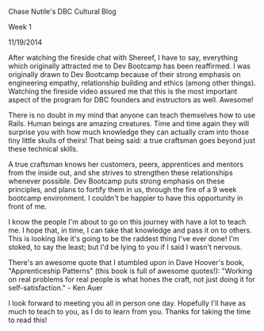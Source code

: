 Chase Nutile's DBC Cultural Blog

Week 1

11/19/2014

After watching the fireside chat with Shereef, I have to say, everything which originally attracted me to Dev Bootcamp has been reaffirmed.  I was originally drawn to Dev Bootcamp because of their strong emphasis on engineering empathy, relationship building and ethics (among other things).  Watching the fireside video assured me that this is the most important aspect of the program for DBC founders and instructors as well.  Awesome!

There is no doubt in my mind that anyone can teach themselves how to use Rails.  Human beings are amazing creatures.  Time and time again they will surprise you with how much knowledge they can actually cram into those tiny little skulls of theirs!  That being said: a true craftsman goes beyond just these technical skills.

A true craftsman knows her customers, peers, apprentices and mentors from the inside out, and she strives to strengthen these relationships whenever possible.  Dev Bootcamp puts strong emphasis on these principles, and plans to fortify them in us, through the fire of a 9 week bootcamp environment.  I couldn't be happier to have this opportunity in front of me.

I know the people I'm about to go on this journey with have a lot to teach me.  I hope that, in time, I can take that knowledge and pass it on to others.  This is looking like it's going to be the raddest thing I've ever done!  I'm stoked, to say the least; but I'd be lying to you if I said I wasn't nervous.

There's an awesome quote that I stumbled upon in Dave Hoover's book, "Apprenticeship Patterns" (this book is full of awesome quotes!): "Working on real problems for real people is what hones the craft, not just doing it for self-satisfaction." - Ken Auer

I look forward to meeting you all in person one day.  Hopefully I'll have as much to teach to you, as I do to learn from you.  Thanks for taking the time to read this!


